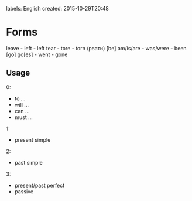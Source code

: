 labels: English
created: 2015-10-29T20:48

# Forms

leave - left - left
tear - tore - torn (рвати)
[be] am/is/are - was/were - been
[go] go[es] - went - gone

## Usage

0:

- to ...
- will ...
- can ...
- must ...

1:

- present simple

2:

- past simple

3:

- present/past perfect
- passive
